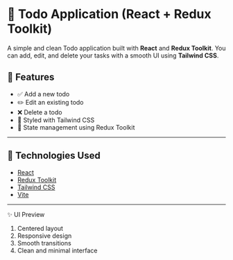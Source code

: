 # 📝 Todo Application (React + Redux Toolkit)

A simple and clean Todo application built with **React** and **Redux Toolkit**. You can add, edit, and delete your tasks with a smooth UI using **Tailwind CSS**.

## 🚀 Features
- ✅ Add a new todo
- ✏️ Edit an existing todo
- ❌ Delete a todo
- 🎨 Styled with Tailwind CSS
- 🧠 State management using Redux Toolkit

---

## 🔧 Technologies Used

- [React](https://reactjs.org/)
- [Redux Toolkit](https://redux-toolkit.js.org/)
- [Tailwind CSS](https://tailwindcss.com/)
- [Vite](https://vitejs.dev/)

---

✨ UI Preview
1. Centered layout
2. Responsive design
3. Smooth transitions
4. Clean and minimal interface
